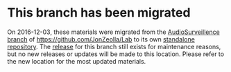 # This branch has been migrated
On 2016-12-03, these materials were migrated from the [AudioSurveillence branch](https://github.com/JonZeolla/Lab/tree/AudioSurveillance) of https://github.com/JonZeolla/Lab to its own [standalone repository](https://github.com/JonZeolla/lab-LaserMicrophones).  The [release](https://github.com/JonZeolla/Lab/releases/tag/2015-01-22_SCIS_AudioSurveillance) for this branch still exists for maintenance reasons, but no new releases or updates will be made to this location.  Please refer to the new location for the most updated materials.
